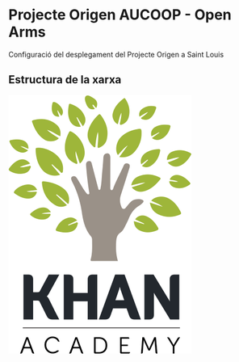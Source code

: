 # Projecte Origen AUCOOP - Open Arms
Configuració del desplegament del Projecte Origen a Saint Louis

## Estructura de la xarxa

![network_diagram](/img/network_diagram.png)


